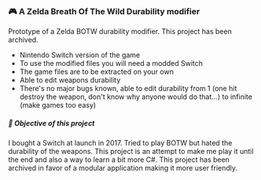 ### 🎮 A Zelda Breath Of The Wild Durability modifier

Prototype of a Zelda BOTW durability modifier. This project has been archived.

- Nintendo Switch version of the game
- To use the modified files you will need a modded Switch
- The game files are to be extracted on your own
- Able to edit weapons durability
- There's no major bugs known, able to edit durability from 1 (one hit destroy the weapon, don't know why anyone would do that…) to infinite (make games too easy)

##### 🔭 Objective of this project

I bought a Switch at launch in 2017. Tried to play BOTW but hated the durability of the weapons. This project is an attempt to make me play it until the end and also a way to learn a bit more C#. This project has been archived in favor of a modular application making it more user friendly.